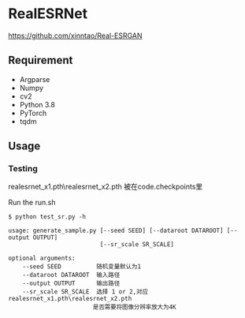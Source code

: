 RealESRNet
============================
https://github.com/xinntao/Real-ESRGAN

Requirement
----------------------------
* Argparse
* Numpy
* cv2
* Python 3.8
* PyTorch
* tqdm

Usage
----------------------------
### Testing
realesrnet_x1.pth\realesrnet_x2.pth  被在code.checkpoints里

Run the run.sh

```
$ python test_sr.py -h               

usage: generate_sample.py [--seed SEED] [--dataroot DATAROOT] [--output OUTPUT]
                          [--sr_scale SR_SCALE] 

optional arguments:
    --seed SEED          随机变量默认为1
    --dataroot DATAROOT  输入路径
    --output OUTPUT      输出路径
    --sr_scale SR_SCALE  选择 1 or 2,对应realesrnet_x1.pth\realesrnet_x2.pth 
                        是否需要将图像分辨率放大为4K
```
